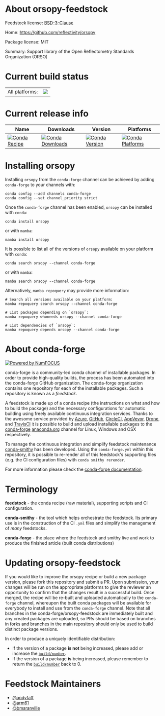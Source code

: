 About orsopy-feedstock
======================

Feedstock license: [BSD-3-Clause](https://github.com/conda-forge/orsopy-feedstock/blob/main/LICENSE.txt)

Home: https://github.com/reflectivity/orsopy

Package license: MIT

Summary: Support library of the Open Reflectometry Standards Organization (ORSO)

Current build status
====================


<table><tr><td>All platforms:</td>
    <td>
      <a href="https://dev.azure.com/conda-forge/feedstock-builds/_build/latest?definitionId=20576&branchName=main">
        <img src="https://dev.azure.com/conda-forge/feedstock-builds/_apis/build/status/orsopy-feedstock?branchName=main">
      </a>
    </td>
  </tr>
</table>

Current release info
====================

| Name | Downloads | Version | Platforms |
| --- | --- | --- | --- |
| [![Conda Recipe](https://img.shields.io/badge/recipe-orsopy-green.svg)](https://anaconda.org/conda-forge/orsopy) | [![Conda Downloads](https://img.shields.io/conda/dn/conda-forge/orsopy.svg)](https://anaconda.org/conda-forge/orsopy) | [![Conda Version](https://img.shields.io/conda/vn/conda-forge/orsopy.svg)](https://anaconda.org/conda-forge/orsopy) | [![Conda Platforms](https://img.shields.io/conda/pn/conda-forge/orsopy.svg)](https://anaconda.org/conda-forge/orsopy) |

Installing orsopy
=================

Installing `orsopy` from the `conda-forge` channel can be achieved by adding `conda-forge` to your channels with:

```
conda config --add channels conda-forge
conda config --set channel_priority strict
```

Once the `conda-forge` channel has been enabled, `orsopy` can be installed with `conda`:

```
conda install orsopy
```

or with `mamba`:

```
mamba install orsopy
```

It is possible to list all of the versions of `orsopy` available on your platform with `conda`:

```
conda search orsopy --channel conda-forge
```

or with `mamba`:

```
mamba search orsopy --channel conda-forge
```

Alternatively, `mamba repoquery` may provide more information:

```
# Search all versions available on your platform:
mamba repoquery search orsopy --channel conda-forge

# List packages depending on `orsopy`:
mamba repoquery whoneeds orsopy --channel conda-forge

# List dependencies of `orsopy`:
mamba repoquery depends orsopy --channel conda-forge
```


About conda-forge
=================

[![Powered by
NumFOCUS](https://img.shields.io/badge/powered%20by-NumFOCUS-orange.svg?style=flat&colorA=E1523D&colorB=007D8A)](https://numfocus.org)

conda-forge is a community-led conda channel of installable packages.
In order to provide high-quality builds, the process has been automated into the
conda-forge GitHub organization. The conda-forge organization contains one repository
for each of the installable packages. Such a repository is known as a *feedstock*.

A feedstock is made up of a conda recipe (the instructions on what and how to build
the package) and the necessary configurations for automatic building using freely
available continuous integration services. Thanks to the awesome service provided by
[Azure](https://azure.microsoft.com/en-us/services/devops/), [GitHub](https://github.com/),
[CircleCI](https://circleci.com/), [AppVeyor](https://www.appveyor.com/),
[Drone](https://cloud.drone.io/welcome), and [TravisCI](https://travis-ci.com/)
it is possible to build and upload installable packages to the
[conda-forge](https://anaconda.org/conda-forge) [anaconda.org](https://anaconda.org/)
channel for Linux, Windows and OSX respectively.

To manage the continuous integration and simplify feedstock maintenance
[conda-smithy](https://github.com/conda-forge/conda-smithy) has been developed.
Using the ``conda-forge.yml`` within this repository, it is possible to re-render all of
this feedstock's supporting files (e.g. the CI configuration files) with ``conda smithy rerender``.

For more information please check the [conda-forge documentation](https://conda-forge.org/docs/).

Terminology
===========

**feedstock** - the conda recipe (raw material), supporting scripts and CI configuration.

**conda-smithy** - the tool which helps orchestrate the feedstock.
                   Its primary use is in the construction of the CI ``.yml`` files
                   and simplify the management of *many* feedstocks.

**conda-forge** - the place where the feedstock and smithy live and work to
                  produce the finished article (built conda distributions)


Updating orsopy-feedstock
=========================

If you would like to improve the orsopy recipe or build a new
package version, please fork this repository and submit a PR. Upon submission,
your changes will be run on the appropriate platforms to give the reviewer an
opportunity to confirm that the changes result in a successful build. Once
merged, the recipe will be re-built and uploaded automatically to the
`conda-forge` channel, whereupon the built conda packages will be available for
everybody to install and use from the `conda-forge` channel.
Note that all branches in the conda-forge/orsopy-feedstock are
immediately built and any created packages are uploaded, so PRs should be based
on branches in forks and branches in the main repository should only be used to
build distinct package versions.

In order to produce a uniquely identifiable distribution:
 * If the version of a package **is not** being increased, please add or increase
   the [``build/number``](https://docs.conda.io/projects/conda-build/en/latest/resources/define-metadata.html#build-number-and-string).
 * If the version of a package **is** being increased, please remember to return
   the [``build/number``](https://docs.conda.io/projects/conda-build/en/latest/resources/define-metadata.html#build-number-and-string)
   back to 0.

Feedstock Maintainers
=====================

* [@andyfaff](https://github.com/andyfaff/)
* [@arm61](https://github.com/arm61/)
* [@bmaranville](https://github.com/bmaranville/)


